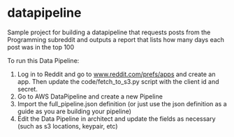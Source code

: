 # datapipeline
Sample project for building a datapipeline that requests posts from the Programming subreddit and outputs a report that lists how many days each post was in the top 100 

To run this Data Pipeline:

1. Log in to Reddit and go to www.reddit.com/prefs/apps and create an app. Then update the code/fetch_to_s3.py script with the client id and secret.
2. Go to AWS DataPipeline and create a new Pipeline
3. Import the full_pipeline.json definition (or just use the json definition as a guide as you are building your pipeline)
4. Edit the Data Pipeline in architect and update the fields as necessary (such as s3 locations, keypair, etc)
